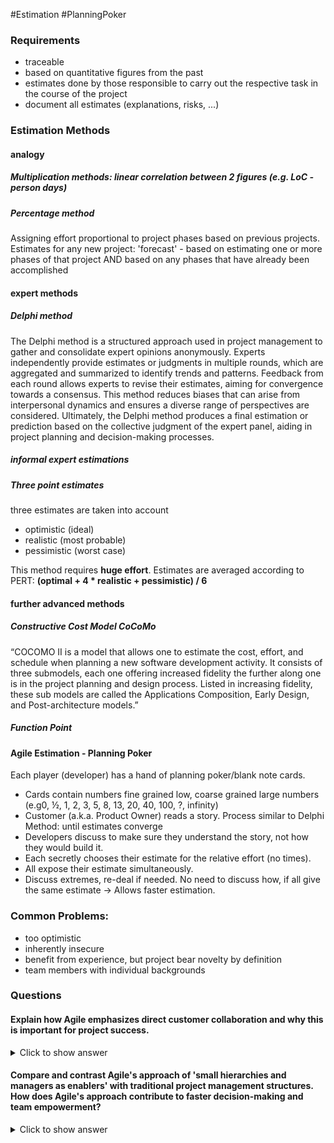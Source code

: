 #Estimation #PlanningPoker
### Requirements
- traceable
- based on quantitative figures from the past
- estimates done by those responsible to carry out the respective task in the course of the project
- document all estimates (explanations, risks, ...)


### Estimation Methods

#### analogy

#####  Multiplication methods: linear correlation between 2 figures (e.g. LoC - person days)

##### Percentage method
Assigning effort proportional to project phases based on previous projects. Estimates for any new project: 'forecast' - based on estimating one or more phases of that project AND based on any phases that have already been accomplished
#### expert methods

##### Delphi method

The Delphi method is a structured approach used in project management to gather and consolidate expert opinions anonymously. Experts independently provide estimates or judgments in multiple rounds, which are aggregated and summarized to identify trends and patterns. Feedback from each round allows experts to revise their estimates, aiming for convergence towards a consensus. This method reduces biases that can arise from interpersonal dynamics and ensures a diverse range of perspectives are considered. Ultimately, the Delphi method produces a final estimation or prediction based on the collective judgment of the expert panel, aiding in project planning and decision-making processes.

##### informal expert estimations

##### Three point estimates
three estimates are taken into account
- optimistic (ideal)
- realistic (most probable)
- pessimistic (worst case)

This method requires **huge effort**. Estimates are averaged according to PERT: 
**(optimal + 4 * realistic + pessimistic) / 6**

#### further advanced methods

##### Constructive Cost Model CoCoMo
“COCOMO II is a model that allows one to estimate the cost, effort, and schedule when planning a new software development activity. It consists of three submodels, each one offering increased fidelity the further along one is in the project planning and design process. Listed in increasing fidelity, these sub models are called the Applications Composition, Early Design, and Post-architecture models.”
##### Function Point

#### Agile Estimation - Planning Poker

Each player (developer) has a hand of planning poker/blank note cards.
- Cards contain numbers fine grained low, coarse grained large numbers (e.g0, ½, 1, 2, 3, 5, 8, 13, 20, 40, 100, ?, infinity)
- Customer (a.k.a. Product Owner) reads a story.
Process similar to Delphi Method: until estimates converge
- Developers discuss to make sure they understand the story, not how they would build it.
- Each secretly chooses their estimate for the relative effort (no times).
- All expose their estimate simultaneously.
 - Discuss extremes, re-deal if needed.
No need to discuss how, if all give the same estimate
→ Allows faster estimation.


### Common Problems:

- too optimistic
- inherently insecure
- benefit from experience, but project bear novelty by definition
- team members with individual backgrounds

### Questions

#### Explain how Agile emphasizes direct customer collaboration and why this is important for project success.

<details> <summary>Click to show answer</summary> <p>Agile promotes direct customer collaboration to ensure that the development team understands and meets the customer's needs effectively. This direct interaction helps in clarifying requirements, gathering feedback early, and ensuring that the delivered product aligns closely with customer expectations.</p> </details>

#### Compare and contrast Agile's approach of 'small hierarchies and managers as enablers' with traditional project management structures. How does Agile's approach contribute to faster decision-making and team empowerment?

<details> <summary>Click to show answer</summary> <p>Agile promotes small hierarchies where managers act as enablers rather than authoritative figures. This allows teams to make quicker decisions, promotes empowerment among team members, and fosters a collaborative environment where issues are resolved swiftly at the team level, contributing to faster project progress and adaptation to changes.</p> </details>